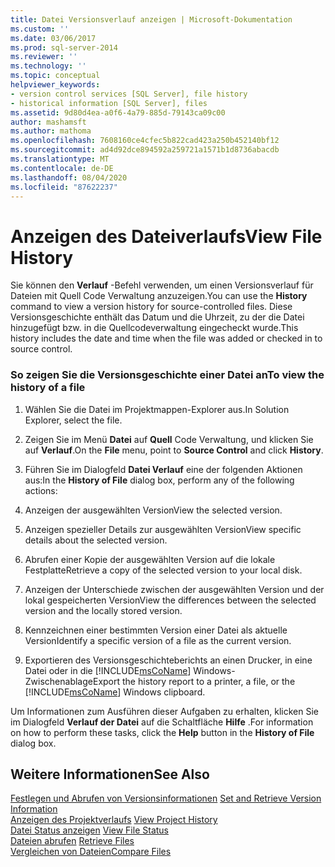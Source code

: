 ```yaml
---
title: Datei Versionsverlauf anzeigen | Microsoft-Dokumentation
ms.custom: ''
ms.date: 03/06/2017
ms.prod: sql-server-2014
ms.reviewer: ''
ms.technology: ''
ms.topic: conceptual
helpviewer_keywords:
- version control services [SQL Server], file history
- historical information [SQL Server], files
ms.assetid: 9d80d4ea-a0f6-4a79-885d-79143ca09c00
author: mashamsft
ms.author: mathoma
ms.openlocfilehash: 7608160ce4cfec5b822cad423a250b452140bf12
ms.sourcegitcommit: ad4d92dce894592a259721a1571b1d8736abacdb
ms.translationtype: MT
ms.contentlocale: de-DE
ms.lasthandoff: 08/04/2020
ms.locfileid: "87622237"
---
```

# <a name="view-file-history"></a><span data-ttu-id="59dc8-102">Anzeigen des Dateiverlaufs</span><span class="sxs-lookup"><span data-stu-id="59dc8-102">View File History</span></span>
  <span data-ttu-id="59dc8-103">Sie können den **Verlauf** -Befehl verwenden, um einen Versionsverlauf für Dateien mit Quell Code Verwaltung anzuzeigen.</span><span class="sxs-lookup"><span data-stu-id="59dc8-103">You can use the **History** command to view a version history for source-controlled files.</span></span> <span data-ttu-id="59dc8-104">Diese Versionsgeschichte enthält das Datum und die Uhrzeit, zu der die Datei hinzugefügt bzw. in die Quellcodeverwaltung eingecheckt wurde.</span><span class="sxs-lookup"><span data-stu-id="59dc8-104">This history includes the date and time when the file was added or checked in to source control.</span></span>  
  
### <a name="to-view-the-history-of-a-file"></a><span data-ttu-id="59dc8-105">So zeigen Sie die Versionsgeschichte einer Datei an</span><span class="sxs-lookup"><span data-stu-id="59dc8-105">To view the history of a file</span></span>  
  
1.  <span data-ttu-id="59dc8-106">Wählen Sie die Datei im Projektmappen-Explorer aus.</span><span class="sxs-lookup"><span data-stu-id="59dc8-106">In Solution Explorer, select the file.</span></span>  
  
2.  <span data-ttu-id="59dc8-107">Zeigen Sie im Menü **Datei** auf **Quell** Code Verwaltung, und klicken Sie auf **Verlauf**.</span><span class="sxs-lookup"><span data-stu-id="59dc8-107">On the **File** menu, point to **Source Control** and click **History**.</span></span>  
  
3.  <span data-ttu-id="59dc8-108">Führen Sie im Dialogfeld **Datei Verlauf** eine der folgenden Aktionen aus:</span><span class="sxs-lookup"><span data-stu-id="59dc8-108">In the **History of File** dialog box, perform any of the following actions:</span></span>  
  
4.  <span data-ttu-id="59dc8-109">Anzeigen der ausgewählten Version</span><span class="sxs-lookup"><span data-stu-id="59dc8-109">View the selected version.</span></span>  
  
5.  <span data-ttu-id="59dc8-110">Anzeigen spezieller Details zur ausgewählten Version</span><span class="sxs-lookup"><span data-stu-id="59dc8-110">View specific details about the selected version.</span></span>  
  
6.  <span data-ttu-id="59dc8-111">Abrufen einer Kopie der ausgewählten Version auf die lokale Festplatte</span><span class="sxs-lookup"><span data-stu-id="59dc8-111">Retrieve a copy of the selected version to your local disk.</span></span>  
  
7.  <span data-ttu-id="59dc8-112">Anzeigen der Unterschiede zwischen der ausgewählten Version und der lokal gespeicherten Version</span><span class="sxs-lookup"><span data-stu-id="59dc8-112">View the differences between the selected version and the locally stored version.</span></span>  
  
8.  <span data-ttu-id="59dc8-113">Kennzeichnen einer bestimmten Version einer Datei als aktuelle Version</span><span class="sxs-lookup"><span data-stu-id="59dc8-113">Identify a specific version of a file as the current version.</span></span>  
  
9. <span data-ttu-id="59dc8-114">Exportieren des Versionsgeschichteberichts an einen Drucker, in eine Datei oder in die [!INCLUDE[msCoName](../includes/msconame-md.md)] Windows-Zwischenablage</span><span class="sxs-lookup"><span data-stu-id="59dc8-114">Export the history report to a printer, a file, or the [!INCLUDE[msCoName](../includes/msconame-md.md)] Windows clipboard.</span></span>  
  
 <span data-ttu-id="59dc8-115">Um Informationen zum Ausführen dieser Aufgaben zu erhalten, klicken Sie im Dialogfeld **Verlauf der Datei** auf die Schaltfläche **Hilfe** .</span><span class="sxs-lookup"><span data-stu-id="59dc8-115">For information on how to perform these tasks, click the **Help** button in the **History of File** dialog box.</span></span>  
  
## <a name="see-also"></a><span data-ttu-id="59dc8-116">Weitere Informationen</span><span class="sxs-lookup"><span data-stu-id="59dc8-116">See Also</span></span>  
 <span data-ttu-id="59dc8-117">[Festlegen und Abrufen von Versionsinformationen](../../2014/database-engine/set-and-retrieve-version-information.md) </span><span class="sxs-lookup"><span data-stu-id="59dc8-117">[Set and Retrieve Version Information](../../2014/database-engine/set-and-retrieve-version-information.md) </span></span>  
 <span data-ttu-id="59dc8-118">[Anzeigen des Projektverlaufs](../../2014/database-engine/view-project-history.md) </span><span class="sxs-lookup"><span data-stu-id="59dc8-118">[View Project History](../../2014/database-engine/view-project-history.md) </span></span>  
 <span data-ttu-id="59dc8-119">[Datei Status anzeigen](../../2014/database-engine/view-file-status.md) </span><span class="sxs-lookup"><span data-stu-id="59dc8-119">[View File Status](../../2014/database-engine/view-file-status.md) </span></span>  
 <span data-ttu-id="59dc8-120">[Dateien abrufen](../../2014/database-engine/retrieve-files.md) </span><span class="sxs-lookup"><span data-stu-id="59dc8-120">[Retrieve Files](../../2014/database-engine/retrieve-files.md) </span></span>  
 [<span data-ttu-id="59dc8-121">Vergleichen von Dateien</span><span class="sxs-lookup"><span data-stu-id="59dc8-121">Compare Files</span></span>](../../2014/database-engine/compare-files.md)  
  
  
